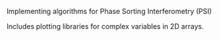 Implementing algorithms for Phase Sorting Interferometry (PSI)

Includes plotting libraries for complex variables in 2D arrays.
